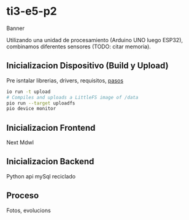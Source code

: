 # ti3-e5-p2
Banner

Utilizando una unidad de procesamiento (Arduino UNO luego ESP32), combinamos diferentes sensores (TODO: citar memoria).

## Inicializacion Dispositivo (Build y Upload)
Pre isntalar librerias, drivers, requisitos, [pasos](main/README.md/#instalacion)

```bash
io run -t upload
# Compiles and uploads a LittleFS image of /data
pio run --target uploadfs 
pio device monitor
```

## Inicializacion Frontend

Next Mdwl

## Inicializacion Backend

Python api mySql reciclado

## Proceso

Fotos, evolucions